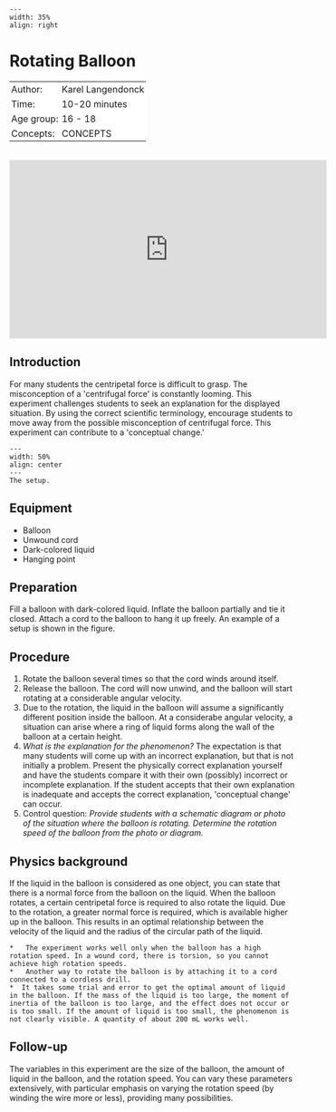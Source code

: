 ```{figure} ../../figures/confirmed.png
---
width: 35%
align: right
```

# Rotating Balloon

<table style="width: 100%; border-collapse: collapse; border: none;">
    <tr style="background-color: white;"> 
        <td style="text-align: left; padding: 3px; border: none;">Author:</td>
        <td style="text-align: left; padding: 3px; border: none;">Karel Langendonck</td>
    </tr>
    <tr style="background-color: white;">
        <td style="text-align: left; padding: 3px; border: none;">Time:</td>
        <td style="text-align: left; padding: 3px; border: none;">10-20 minutes</td>
    </tr>
    <tr style="background-color: white;">
        <td style="text-align: left; padding: 3px; border: none;">Age group:</td>
        <td style="text-align: left; padding: 3px; border: none;">16 - 18</td>
    </tr>
    <tr style="background-color: white;">
        <td style="text-align: left; padding: 3px; border: none;">Concepts:</td>
        <td style="text-align: left; padding: 3px; border: none;">CONCEPTS</td>
    </tr>
</table><br>

<iframe width="560" height="315" src="https://www.youtube.com/embed/jmkfJLrHSOE?si=SS2Ue0taTSUeXmge" title="YouTube video player" frameborder="0" allow="accelerometer; autoplay; clipboard-write; encrypted-media; gyroscope; picture-in-picture; web-share" referrerpolicy="strict-origin-when-cross-origin" allowfullscreen></iframe>

## Introduction
For many students the centripetal force is difficult to grasp. The misconception of a 'centrifugal force' is constantly looming. This experiment challenges students to seek an explanation for the displayed situation. By using the correct scientific terminology, encourage students to move away from the possible misconception of centrifugal force. This experiment can contribute to a 'conceptual change.'

```{figure} demo78_figure1.JPG
---
width: 50%
align: center
---
The setup.
```

## Equipment
* Balloon
* Unwound cord
* Dark-colored liquid
* Hanging point

## Preparation
Fill a balloon with dark-colored liquid. Inflate the balloon partially and tie it closed. Attach a cord to the balloon to hang it up freely. An example of a setup is shown in the figure.

## Procedure
1. Rotate the balloon several times so that the cord winds around itself.
2. Release the balloon. The cord will now unwind, and the balloon will start rotating at a considerable angular velocity.
3. Due to the rotation, the liquid in the balloon will assume a significantly different position inside the balloon. At a considerabe angular velocity, a situation can arise where a ring of liquid forms along the wall of the balloon at a certain height.
4. *What is the explanation for the phenomenon?* The expectation is that many students will come up with an incorrect explanation, but that is not initially a problem. Present the physically correct explanation yourself and have the students compare it with their own (possibly) incorrect or incomplete explanation. If the student accepts that their own explanation is inadequate and accepts the correct explanation, 'conceptual change' can occur.
5. Control question: *Provide students with a schematic diagram or photo of the situation where the balloon is rotating. Determine the rotation speed of the balloon from the photo or diagram.*

## Physics background
If the liquid in the balloon is considered as one object, you can state that there is a normal force from the balloon on the liquid. When the balloon rotates, a certain centripetal force is required to also rotate the liquid. Due to the rotation, a greater normal force is required, which is available higher up in the balloon. This results in an optimal relationship between the velocity of the liquid and the radius of the circular path of the liquid.

```{tip}
*	The experiment works well only when the balloon has a high rotation speed. In a wound cord, there is torsion, so you cannot achieve high rotation speeds.
*	Another way to rotate the balloon is by attaching it to a cord connected to a cordless drill.
*  It takes some trial and error to get the optimal amount of liquid in the balloon. If the mass of the liquid is too large, the moment of inertia of the balloon is too large, and the effect does not occur or is too small. If the amount of liquid is too small, the phenomenon is not clearly visible. A quantity of about 200 mL works well.
```

## Follow-up
The variables in this experiment are the size of the balloon, the amount of liquid in the balloon, and the rotation speed. You can vary these parameters extensively, with particular emphasis on varying the rotation speed (by winding the wire more or less), providing many possibilities.
